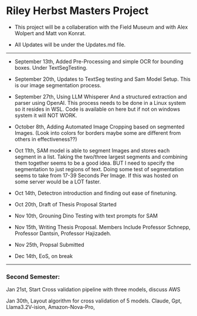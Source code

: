 # Riley Herbst Masters Project
- This project will be a collaberation with the Field Museum and with Alex Wolpert and Matt von Konrat. 

- All Updates will be under the  Updates.md file.
****
- September 13th, Added Pre-Processing and simple OCR for bounding boxes. Under TextSegTesting.

- September 20th, Updates to TextSeg testing and Sam Model Setup. This is our image segmentation process.

- September 27th, Using LLM Whisperer And a structured extraction and parser using OpenAI. This process needs to be done in a Linux system so it resides in WSL. Code is available on here but if not on windows system it will NOT WORK.

- October 8th, Adding Automated Image Cropping based on segmented Images. (Look into colors for borders maybe some are different from others in effectiveness??)

- Oct 11th, SAM model is able to segment Images and stores each segment in a list. Taking the two/three largest segments and combining them together seems to be a good idea. BUT I need to specify the segmentation to just regions of text. Doing some test of segmentation seems to take from 17-39 Seconds Per Image. If this was hosted on some server would be a LOT faster.

- Oct 14th, Detectron introduction and finding out ease of finetuning. 

- Oct 20th, Draft of Thesis Proposal Started

- Nov 10th, Grouning Dino Testing with text prompts for SAM

- Nov 15th, Writing Thesis Proposal. Members Include Professor Schnepp, Professor Dantsin, Professor Hajizadeh. 

- Nov 25th, Propsal Submitted

- Dec 14th, EoS, on break

****
### Second Semester:

Jan 21st, Start Cross validation pipeline with three models, discuss AWS

Jan 30th, Layout algorithm for cross validation of 5 models. Claude, Gpt, Llama3.2V-ision, Amazon-Nova-Pro, 